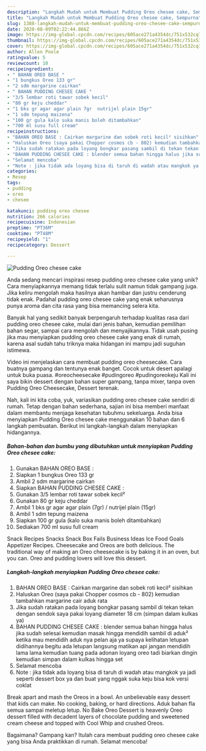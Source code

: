 ```yaml
---
description: "Langkah Mudah untuk Membuat Pudding Oreo chesee cake, Sempurna"
title: "Langkah Mudah untuk Membuat Pudding Oreo chesee cake, Sempurna"
slug: 1388-langkah-mudah-untuk-membuat-pudding-oreo-chesee-cake-sempurna
date: 2020-08-09T02:22:44.866Z
image: https://img-global.cpcdn.com/recipes/605ace271a4354dc/751x532cq70/pudding-oreo-chesee-cake-foto-resep-utama.jpg
thumbnail: https://img-global.cpcdn.com/recipes/605ace271a4354dc/751x532cq70/pudding-oreo-chesee-cake-foto-resep-utama.jpg
cover: https://img-global.cpcdn.com/recipes/605ace271a4354dc/751x532cq70/pudding-oreo-chesee-cake-foto-resep-utama.jpg
author: Allen Poole
ratingvalue: 5
reviewcount: 10
recipeingredient:
- " BAHAN OREO BASE "
- "1 bungkus Oreo 133 gr"
- "2 sdm margarine cairkan"
- " BAHAN PUDDING CHESEE CAKE "
- "3/5 lembar roti tawar sobek kecil"
- "80 gr keju cheddar"
- "1 bks gr agar agar plain 7gr  nutrijel plain 15gr"
- "1 sdm tepung maizena"
- "100 gr gula kalo suka manis boleh ditambahkan"
- "700 ml susu full cream"
recipeinstructions:
- "BAHAN OREO BASE : Cairkan margarine dan sobek roti kecil² sisihkan"
- "Haluskan Oreo (saya pakai Chopper cosmos cb - 802) kemudian tambahkan margarine cair aduk rata"
- "Jika sudah ratakan pada loyang bongkar pasang sambil di tekan tekan dengan sendok saya pakai loyang diameter 18 cm (simpan dalam kulkas ya)"
- "BAHAN PUDDING CHESEE CAKE : blender semua bahan hingga halus jika sudah selesai kemudian masak hingga mendidih sambil di aduk² ketika mau mendidih aduk nya pelan aja ya supaya kelihatan letupan didihannya begitu ada letupan langsung matikan api jangan mendidih lama lama kemudian tuang pada adonan loyang oreo tadi biarkan dingin kemudian simpan dalam kulkas hingga set"
- "Selamat mencoba"
- "Note : jika tidak ada loyang bisa di taruh di wadah atau mangkok ya jadi seperti dessert box ya dan buat yang nggak suka keju bisa kok versi coklat"
categories:
- Resep
tags:
- pudding
- oreo
- chesee

katakunci: pudding oreo chesee 
nutrition: 266 calories
recipecuisine: Indonesian
preptime: "PT36M"
cooktime: "PT48M"
recipeyield: "1"
recipecategory: Dessert

---
```



![Pudding Oreo chesee cake](https://img-global.cpcdn.com/recipes/605ace271a4354dc/751x532cq70/pudding-oreo-chesee-cake-foto-resep-utama.jpg)

Anda sedang mencari inspirasi resep pudding oreo chesee cake yang unik? Cara menyiapkannya memang tidak terlalu sulit namun tidak gampang juga. Jika keliru mengolah maka hasilnya akan hambar dan justru cenderung tidak enak. Padahal pudding oreo chesee cake yang enak seharusnya punya aroma dan cita rasa yang bisa memancing selera kita.

Banyak hal yang sedikit banyak berpengaruh terhadap kualitas rasa dari pudding oreo chesee cake, mulai dari jenis bahan, kemudian pemilihan bahan segar, sampai cara mengolah dan menyajikannya. Tidak usah pusing jika mau menyiapkan pudding oreo chesee cake yang enak di rumah, karena asal sudah tahu triknya maka hidangan ini mampu jadi suguhan istimewa.

Video ini menjelaskan cara membuat pudding oreo cheesecake. Cara buatnya gampang dan tentunya enak banget. Cocok untuk desert apalagi untuk buka puasa. #oreocheesecake #pudingoreo #pudingoreokeju Kali ini saya bikin dessert dengan bahan super gampang, tanpa mixer, tanpa oven Pudding Oreo Cheesecake, Dessert terenak.


Nah, kali ini kita coba, yuk, variasikan pudding oreo chesee cake sendiri di rumah. Tetap dengan bahan sederhana, sajian ini bisa memberi manfaat dalam membantu menjaga kesehatan tubuhmu sekeluarga. Anda bisa menyiapkan Pudding Oreo chesee cake menggunakan 10 bahan dan 6 langkah pembuatan. Berikut ini langkah-langkah dalam menyiapkan hidangannya.

<!--inarticleads1-->

##### Bahan-bahan dan bumbu yang dibutuhkan untuk menyiapkan Pudding Oreo chesee cake:

1. Gunakan  BAHAN OREO BASE :
1. Siapkan 1 bungkus Oreo 133 gr
1. Ambil 2 sdm margarine cairkan
1. Siapkan  BAHAN PUDDING CHESEE CAKE :
1. Gunakan 3/5 lembar roti tawar sobek kecil²
1. Gunakan 80 gr keju cheddar
1. Ambil 1 bks gr agar agar plain (7gr) / nutrijel plain (15gr)
1. Ambil 1 sdm tepung maizena
1. Siapkan 100 gr gula (kalo suka manis boleh ditambahkan)
1. Sediakan 700 ml susu full cream


Snack Recipes Snacks Snack Box Fails Business Ideas Ice Food Goals Appetizer Recipes. Cheesecake and Oreos are both delicious. The traditional way of making an Oreo cheesecake is by baking it in an oven, but you can. Oreo and pudding lovers will love this dessert. 

<!--inarticleads2-->

##### Langkah-langkah menyiapkan Pudding Oreo chesee cake:

1. BAHAN OREO BASE : Cairkan margarine dan sobek roti kecil² sisihkan
1. Haluskan Oreo (saya pakai Chopper cosmos cb - 802) kemudian tambahkan margarine cair aduk rata
1. Jika sudah ratakan pada loyang bongkar pasang sambil di tekan tekan dengan sendok saya pakai loyang diameter 18 cm (simpan dalam kulkas ya)
1. BAHAN PUDDING CHESEE CAKE : blender semua bahan hingga halus jika sudah selesai kemudian masak hingga mendidih sambil di aduk² ketika mau mendidih aduk nya pelan aja ya supaya kelihatan letupan didihannya begitu ada letupan langsung matikan api jangan mendidih lama lama kemudian tuang pada adonan loyang oreo tadi biarkan dingin kemudian simpan dalam kulkas hingga set
1. Selamat mencoba
1. Note : jika tidak ada loyang bisa di taruh di wadah atau mangkok ya jadi seperti dessert box ya dan buat yang nggak suka keju bisa kok versi coklat


Break apart and mash the Oreos in a bowl. An unbelievable easy dessert that kids can make. No cooking, baking, or hard directions. Aduk bahan fla semua sampai meletup letup. No Bake Oreo Dessert is heavenly Oreo dessert filled with decadent layers of chocolate pudding and sweetened cream cheese and topped with Cool Whip and crushed Oreos. 

Bagaimana? Gampang kan? Itulah cara membuat pudding oreo chesee cake yang bisa Anda praktikkan di rumah. Selamat mencoba!
